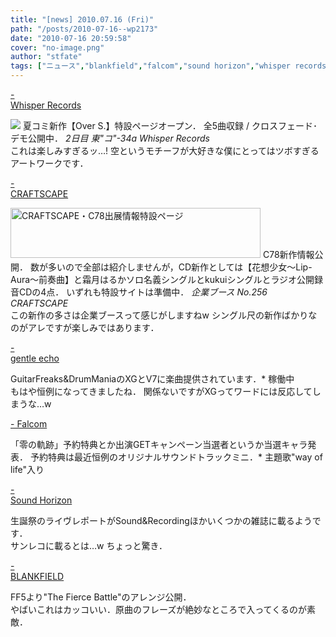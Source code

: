 ```yaml
---
title: "[news] 2010.07.16 (Fri)"
path: "/posts/2010-07-16--wp2173"
date: "2010-07-16 20:59:58"
cover: "no-image.png"
author: "stfate"
tags: ["ニュース","blankfield","falcom","sound horizon","whisper records","伊藤賢治","霜月はるか"]
---
```


<style type="text/css">
<!--
p {white-space: pre-wrap};
-->
</style>

<a  href="http://www11.plala.or.jp/whispers/" target="_blank">- Whisper Records</a>
<div ><a href="http://www11.plala.or.jp/whispers/overs/index.html"><img src="http://www11.plala.or.jp/whispers/overs/img/ban1.jpg"></a>
夏コミ新作【Over S.】特設ページオープン．
全5曲収録 / クロスフェード･デモ公開中．
<em>2日目 東"コ"-34a Whisper Records</em>
<div >これは楽しみすぎるッ…!
空というモチーフが大好きな僕にとってはツボすぎるアートワークです．</div></div>

<a  href="http://craftscape.co.jp/c78/c78.html" target="_blank">- CRAFTSCAPE</a>
<div ><a href="http://craftscape.co.jp/c78/c78.html" target="_blank">
<img src="http://craftscape.co.jp/c78/banc78.png" width="400" height="80" border="0" alt="CRAFTSCAPE・C78出展情報特設ページ"></a>
C78新作情報公開．
数が多いので全部は紹介しませんが，CD新作としては【花想少女～Lip-Aura～前奏曲】と霜月はるかソロ名義シングルとkukuiシングルとラジオ公開録音CDの4点．
いずれも特設サイトは準備中．
<em>企業ブース No.256 CRAFTSCAPE</em>
<div >この新作の多さは企業ブースって感じがしますねw
シングル尺の新作ばかりなのがアレですが楽しみではあります．</div></div>

<a  href="http://www.gentleecho.net/info.html" target="_blank">- gentle echo</a>
<div >GuitarFreaks&DrumManiaのXGとV7に楽曲提供されています．* 稼働中
<div >もはや恒例になってきましたね．
関係ないですがXGってワードには反応してしまうな…w</div></div>

<a  href="http://www.falcom.com/" target="_blank">- Falcom</a>
<div >「零の軌跡」予約特典とか出演GETキャンペーン当選者というか当選キャラ発表．
予約特典は最近恒例のオリジナルサウンドトラックミニ．* 主題歌"way of life"入り</div>

<a  href="http://www.soundhorizon.com/information/index.html#100715" target="_blank">- Sound Horizon</a>
<div >生誕祭のライヴレポートがSound&Recordingほかいくつかの雑誌に載るようです．
<div >サンレコに載るとは…w ちょっと驚き．</div></div>

<a  href="http://blankfield.but.jp/" target="_blank">- BLANKFIELD</a>
<div >FF5より"The Fierce Battle"のアレンジ公開．
<div >やばいこれはカッコいい．原曲のフレーズが絶妙なところで入ってくるのが素敵．</div></div>
